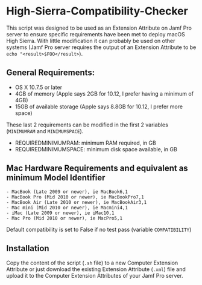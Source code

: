 # High-Sierra-Compatibility-Checker

This script was designed to be used as an Extension Attribute on Jamf Pro server to ensure specific requirements have been met to deploy macOS High Sierra. With little modification it can probably be used on other systems (Jamf Pro server requires the output of an Extension Attribute to be `echo "<result>$FOO</result>`).

## General Requirements:
  - OS X 10.7.5 or later
  - 4GB of memory (Apple says 2GB for 10.12, I prefer having a minimum of 4GB)
  - 15GB of available storage (Apple says 8.8GB for 10.12, I prefer more space)

These last 2 requirements can be modified in the first 2 variables (`MINIMUMRAM` and `MINIMUMSPACE`).
  - REQUIREDMINIMUMRAM: minimum RAM required, in GB
  - REQUIREDMINIMUMSPACE: minimum disk space available, in GB
 

## Mac Hardware Requirements and equivalent as minimum Model Identifier
	- MacBook (Late 2009 or newer), ie MacBook6,1
	- MacBook Pro (Mid 2010 or newer), ie MacBookPro7,1
	- MacBook Air (Late 2010 or newer), ie MacBookAir3,1
	- Mac mini (Mid 2010 or newer), ie Macmini4,1
	- iMac (Late 2009 or newer), ie iMac10,1
	- Mac Pro (Mid 2010 or newer), ie MacPro5,1

Default compatibility is set to False if no test pass (variable `COMPATIBILITY`)

## Installation

Copy the content of the script (`.sh` file) to a new Computer Extension Attribute or just download the existing Extension Attribute (`.xml`) file and upload it to the Computer Extension Attributes of your Jamf Pro server.
